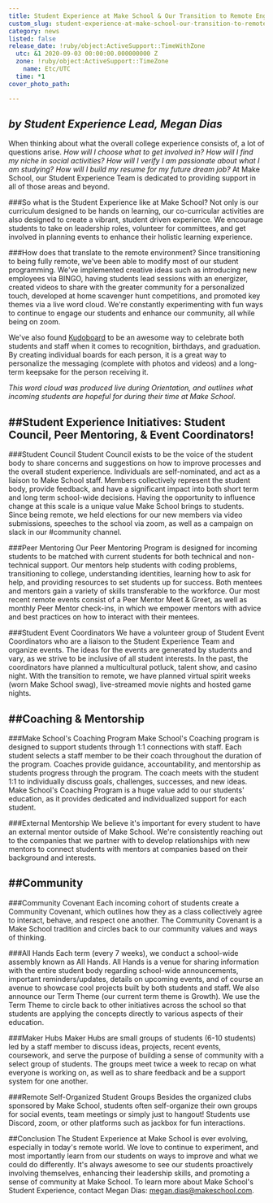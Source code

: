 ```yaml
---
title: Student Experience at Make School & Our Transition to Remote Engagement
custom_slug: student-experience-at-make-school-our-transition-to-remote-engagement
category: news
listed: false
release_date: !ruby/object:ActiveSupport::TimeWithZone
  utc: &1 2020-09-03 00:00:00.000000000 Z
  zone: !ruby/object:ActiveSupport::TimeZone
    name: Etc/UTC
  time: *1
cover_photo_path: 

---
```

_by Student Experience Lead, Megan Dias_
--

When thinking about what the overall college experience consists of, a lot of questions arise. _How will I choose what to get involved in? How will I find my niche in social activities? How will I verify I am passionate about what I am studying? How will I build my resume for my future dream job?_ At Make School, our Student Experience Team is dedicated to providing support in all of those areas and beyond.

###So what is the Student Experience like at Make School?
Not only is our curriculum designed to be hands on learning, our co-curricular activities are also designed to create a vibrant, student driven experience. We encourage students to take on leadership roles, volunteer for committees, and get involved in planning events to enhance their holistic learning experience.

###How does that translate to the remote environment?
Since transitioning to being fully remote, we've been able to modify most of our student programming. We've implemented creative ideas such as introducing new employees via BINGO, having students lead sessions with an energizer, created videos to share with the greater community for a personalized touch, developed at home scavenger hunt competitions, and promoted key themes via a live word cloud. We're constantly experimenting with fun ways to continue to engage our students and enhance our community, all while being on zoom.

We've also found [Kudoboard](https://www.kudoboard.com/) to be an awesome way to celebrate both students and staff when it comes to recognition, birthdays, and graduation. By creating individual boards for each person, it is a great way to personalize the messaging (complete with photos and videos) and a long-term keepsake for the person receiving it.



_This word cloud was produced live during Orientation, and outlines what incoming students are hopeful for during their time at Make School._

##Student Experience Initiatives: Student Council, Peer Mentoring, & Event Coordinators!
---------------------------------------------------------------------------------------

###Student Council
Student Council exists to be the voice of the student body to share concerns and suggestions on how to improve processes and the overall student experience. Individuals are self-nominated, and act as a liaison to Make School staff. Members collectively represent the student body, provide feedback, and have a significant impact into both short term and long term school-wide decisions. Having the opportunity to influence change at this scale is a unique value Make School brings to students. Since being remote, we held elections for our new members via video submissions, speeches to the school via zoom, as well as a campaign on slack in our #community channel.

###Peer Mentoring
Our Peer Mentoring Program is designed for incoming students to be matched with current students for both technical and non-technical support. Our mentors help students with coding problems, transitioning to college, understanding identities, learning how to ask for help, and providing resources to set students up for success. Both mentees and mentors gain a variety of skills transferable to the workforce. Our most recent remote events consist of a Peer Mentor Meet & Greet, as well as monthly Peer Mentor check-ins, in which we empower mentors with advice and best practices on how to interact with their mentees.

###Student Event Coordinators
We have a volunteer group of Student Event Coordinators who are a liaison to the Student Experience Team and organize events. The ideas for the events are generated by students and vary, as we strive to be inclusive of all student interests. In the past, the coordinators have planned a multicultural potluck, talent show, and casino night. With the transition to remote, we have planned virtual spirit weeks (worn Make School swag), live-streamed movie nights and hosted game nights.

##Coaching & Mentorship
---------------------
###Make School's Coaching Program
Make School's Coaching program is designed to support students through 1:1 connections with staff. Each student selects a staff member to be their coach throughout the duration of the program. Coaches provide guidance, accountability, and mentorship as students progress through the program. The coach meets with the student 1:1 to individually discuss goals, challenges, successes, and new ideas. Make School's Coaching Program is a huge value add to our students' education, as it provides dedicated and individualized support for each student.

###External Mentorship
We believe it's important for every student to have an external mentor outside of Make School. We're consistently reaching out to the companies that we partner with to develop relationships with new mentors to connect students with mentors at companies based on their background and interests.

##Community 
----------
###Community Covenant
Each incoming cohort of students create a Community Covenant, which outlines how they as a class collectively agree to interact, behave, and respect one another. The Community Covenant is a Make School tradition and circles back to our community values and ways of thinking.

###All Hands
Each term (every 7 weeks), we conduct a school-wide assembly known as All Hands. All Hands is a venue for sharing information with the entire student body regarding school-wide announcements, important reminders/updates, details on upcoming events, and of course an avenue to showcase cool projects built by both students and staff. We also announce our Term Theme (our current term theme is Growth). We use the Term Theme to circle back to other initiatives across the school so that students are applying the concepts directly to various aspects of their education.

###Maker Hubs
Maker Hubs are small groups of students (6-10 students) led by a staff member to discuss ideas, projects, recent events, coursework, and serve the purpose of building a sense of community with a select group of students. The groups meet twice a week to recap on what everyone is working on, as well as to share feedback and be a support system for one another.

###Remote Self-Organized Student Groups
Besides the organized clubs sponsored by Make School, students often self-organize their own groups for social events, team meetings or simply just to hangout! Students use Discord, zoom, or other platforms such as jackbox for fun interactions.

##Conclusion
The Student Experience at Make School is ever evolving, especially in today's remote world. We love to continue to experiment, and most importantly learn from our students on ways to improve and what we could do differently. It's always awesome to see our students proactively involving themselves, enhancing their leadership skills, and promoting a sense of community at Make School. To learn more about Make School's Student Experience, contact Megan Dias: <megan.dias@makeschool.com>.